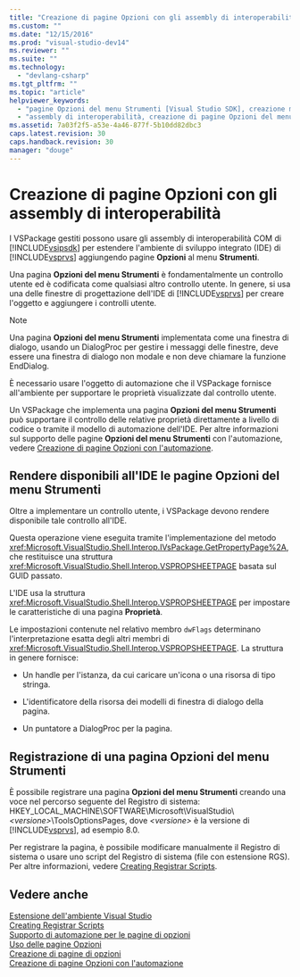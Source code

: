 ```yaml
---
title: "Creazione di pagine Opzioni con gli assembly di interoperabilit&#224; | Microsoft Docs"
ms.custom: ""
ms.date: "12/15/2016"
ms.prod: "visual-studio-dev14"
ms.reviewer: ""
ms.suite: ""
ms.technology: 
  - "devlang-csharp"
ms.tgt_pltfrm: ""
ms.topic: "article"
helpviewer_keywords: 
  - "pagine Opzioni del menu Strumenti [Visual Studio SDK], creazione mediante assembly di interoperabilità"
  - "assembly di interoperabilità, creazione di pagine Opzioni del menu Strumenti"
ms.assetid: 7a03f2f5-a53e-4a46-877f-5b10dd82dbc3
caps.latest.revision: 30
caps.handback.revision: 30
manager: "douge"
---
```

# Creazione di pagine Opzioni con gli assembly di interoperabilit&#224;
I VSPackage gestiti possono usare gli assembly di interoperabilità COM di [!INCLUDE[vsipsdk](../mfc/includes/vsipsdk_md.md)] per estendere l'ambiente di sviluppo integrato \(IDE\) di [!INCLUDE[vsprvs](../assembler/masm/includes/vsprvs_md.md)] aggiungendo pagine **Opzioni** al menu **Strumenti**.  
  
 Una pagina **Opzioni del menu Strumenti** è fondamentalmente un controllo utente ed è codificata come qualsiasi altro controllo utente. In genere, si usa una delle finestre di progettazione dell'IDE di [!INCLUDE[vsprvs](../assembler/masm/includes/vsprvs_md.md)] per creare l'oggetto e aggiungere i controlli utente.  
  
> [!NOTE]
>  Una pagina **Opzioni del menu Strumenti** implementata come una finestra di dialogo, usando un DialogProc per gestire i messaggi delle finestre, deve essere una finestra di dialogo non modale e non deve chiamare la funzione EndDialog.  
  
 È necessario usare l'oggetto di automazione che il VSPackage fornisce all'ambiente per supportare le proprietà visualizzate dal controllo utente.  
  
 Un VSPackage che implementa una pagina **Opzioni del menu Strumenti** può supportare il controllo delle relative proprietà direttamente a livello di codice o tramite il modello di automazione dell'IDE. Per altre informazioni sul supporto delle pagine **Opzioni del menu Strumenti** con l'automazione, vedere [Creazione di pagine Opzioni con l'automazione](../misc/creating-options-pages-by-using-automation.md).  
  
## Rendere disponibili all'IDE le pagine Opzioni del menu Strumenti  
 Oltre a implementare un controllo utente, i VSPackage devono rendere disponibile tale controllo all'IDE.  
  
 Questa operazione viene eseguita tramite l'implementazione del metodo <xref:Microsoft.VisualStudio.Shell.Interop.IVsPackage.GetPropertyPage%2A>, che restituisce una struttura <xref:Microsoft.VisualStudio.Shell.Interop.VSPROPSHEETPAGE> basata sul GUID passato.  
  
 L'IDE usa la struttura <xref:Microsoft.VisualStudio.Shell.Interop.VSPROPSHEETPAGE> per impostare le caratteristiche di una pagina **Proprietà**.  
  
 Le impostazioni contenute nel relativo membro `dwFlags` determinano l'interpretazione esatta degli altri membri di <xref:Microsoft.VisualStudio.Shell.Interop.VSPROPSHEETPAGE>. La struttura in genere fornisce:  
  
-   Un handle per l'istanza, da cui caricare un'icona o una risorsa di tipo stringa.  
  
-   L'identificatore della risorsa dei modelli di finestra di dialogo della pagina.  
  
-   Un puntatore a DialogProc per la pagina.  
  
## Registrazione di una pagina Opzioni del menu Strumenti  
 È possibile registrare una pagina **Opzioni del menu Strumenti** creando una voce nel percorso seguente del Registro di sistema: HKEY\_LOCAL\_MACHINE\\SOFTWARE\\Microsoft\\VisualStudio\\*\<versione\>*\\ToolsOptionsPages, dove *\<versione\>* è la versione di [!INCLUDE[vsprvs](../assembler/masm/includes/vsprvs_md.md)], ad esempio 8.0.  
  
 Per registrare la pagina, è possibile modificare manualmente il Registro di sistema o usare uno script del Registro di sistema \(file con estensione RGS\). Per altre informazioni, vedere [Creating Registrar Scripts](../atl/creating-registrar-scripts.md).  
  
## Vedere anche  
 [Estensione dell'ambiente Visual Studio](../Topic/Extending%20the%20Visual%20Studio%20Environment.md)   
 [Creating Registrar Scripts](../atl/creating-registrar-scripts.md)   
 [Supporto di automazione per le pagine di opzioni](../Topic/Automation%20Support%20for%20Options%20Pages.md)   
 [Uso delle pagine Opzioni](../misc/using-options-pages.md)   
 [Creazione di pagine di opzioni](../Topic/Creating%20Options%20Pages.md)   
 [Creazione di pagine Opzioni con l'automazione](../misc/creating-options-pages-by-using-automation.md)